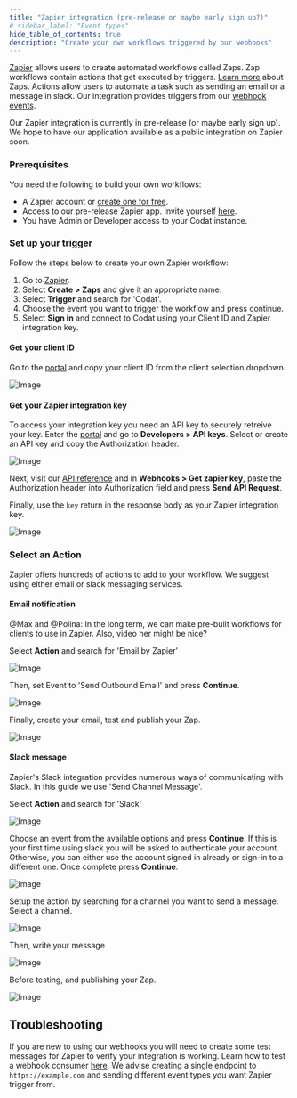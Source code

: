 ```yaml
---
title: "Zapier integration (pre-release or maybe early sign up?)"
# sidebar_label: "Event types"
hide_table_of_contents: true
description: "Create your own workflows triggered by our webhooks"
---
```


[Zapier](https://zapier.com/) allows users to create automated workflows called Zaps.
Zap workflows contain actions that get executed by triggers. [Learn more](https://zapier.com/apps/email/integrations/triggerapp?utm_source=codat-docs) about Zaps. 
Actions allow users to automate a task such as sending an email or a message in slack.
Our integration provides triggers from our [webhook events](/using-the-api/webhooks/event-types).

Our Zapier integration is currently in pre-release (or maybe early sign up). We hope to have our application available as a public integration on Zapier soon.

### Prerequisites

You need the following to build your own workflows:

- A Zapier account or [create one for free](https://zapier.com/sign-up).
- Access to our pre-release Zapier app. Invite yourself [here](https://zapier.com/developer/public-invite/202044/c35843349a2aa85193b9f9ec6a9556e7/?utm_source=codat-docs).
- You have Admin or Developer access to your Codat instance.

### Set up your trigger

Follow the steps below to create your own Zapier workflow:

1. Go to [Zapier](https://zapier.com/app/zaps).
2. Select **Create > Zaps** and give it an appropriate name.
3. Select **Trigger** and search for 'Codat'.
4. Choose the event you want to trigger the workflow and press continue.
5. Select **Sign in** and connect to Codat using your Client ID and Zapier integration key.

#### Get your client ID

Go to the [portal](https://app.codat.io/) and copy your client ID from the client selection dropdown.

![Image](/img/use-the-api/webhooks-zapier-integration-client-selector.png)

#### Get your Zapier integration key

To access your integration key you need an API key to securely retreive your key. Enter the [portal](https://app.codat.io/developers/api-keys) and go to **Developers > API keys**. Select or create an API key and copy the Authorization header.

![Image](/img/use-the-api/webhooks-zapier-integration-api-key.png)

Next, visit our [API reference](https://docs.codat.io/platform-api#/operations/get-zapier-key) and in **Webhooks > Get zapier key**, paste the Authorization header into Authorization field and press **Send API Request**.

Finally, use the `key` return in the response body as your Zapier integration key.

![Image](/img/use-the-api/webhooks-zapier-integration-get-key.png)

### Select an Action

Zapier offers hundreds of actions to add to your workflow.
We suggest using either email or slack messaging services. 

#### Email notification

@Max and @Polina: In the long term, we can make pre-built workflows for clients to use in Zapier. Also, video her might be nice?

Select **Action** and search for 'Email by Zapier'

![Image](/img/use-the-api/webhooks-zapier-integration-email-by-zapier.png)

Then, set Event to 'Send Outbound Email' and press **Continue**.

![Image](/img/use-the-api/webhooks-zapier-integration-send-outbound-email.png)

Finally, create your email, test and publish your Zap.

![Image](/img/use-the-api/webhooks-zapier-integration-construct-email.png)

#### Slack message

Zapier's Slack integration provides numerous ways of communicating with Slack. In this guide we use 'Send Channel Message'.

Select **Action** and search for 'Slack'

![Image](/img/use-the-api/webhooks-zapier-integration-slack.png)

Choose an event from the available options and press **Continue**. If this is your first time using slack you will be asked to authenticate your account. Otherwise, you can either use the account signed in already or sign-in to a different one. Once complete press **Continue**.

![Image](/img/use-the-api/webhooks-zapier-integration-slack-select-event.png)

Setup the action by searching for a channel you want to send a message. Select a channel.

![Image](/img/use-the-api/webhooks-zapier-integration-slack-select-channel.png)

Then, write your message

![Image](/img/use-the-api/webhooks-zapier-integration-slack-construct-message.png)

Before testing, and publishing your Zap. 

![Image](/img/use-the-api/webhooks-zapier-integration-slack-published-message.png)

## Troubleshooting

If you are new to using our webhooks you will need to create some test messages for Zapier to verify your integration is working. Learn how to test a webhook consumer [here](webhooks-zapier-integration-email-by-zapier). We advise creating a single endpoint to `https://example.com` and sending different event types you want Zapier trigger from.